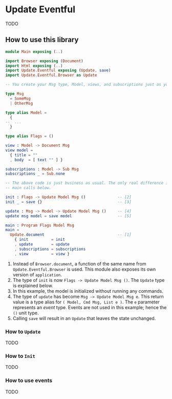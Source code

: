 # Update Eventful

TODO

## How to use this library

```elm
module Main exposing (..)

import Browser exposing (Document)
import Html exposing (..)
import Update.Eventful exposing (Update, save)
import Update.Eventful.Browser as Update

-- You create your Msg type, Model, views, and subscriptions just as you'd normally do:

type Msg
  = SomeMsg
  | OtherMsg

type alias Model =
  {
--  ...
  }

type alias Flags = ()

view : Model -> Document Msg
view model =
  { title = ""
  , body  = [ text "" ] }

subscriptions : Model -> Sub Msg
subscriptions _ = Sub.none

-- The above code is just business as usual. The only real difference is in the init, update, and
-- main calls below.

init : Flags -> Update Model Msg ()              -- [2]
init _ = save {}                                 -- [3]

update : Msg -> Model -> Update Model Msg ()     -- [4]
update msg model = save model                    -- [5]

main : Program Flags Model Msg
main =
  Update.document                                -- [1]
    { init          = init
    , update        = update
    , subscriptions = subscriptions
    , view          = view }
```

1. Instead of `Browser.document`, a function of the same name from `Update.Eventful.Browser` is used. This module also exposes its own version of `application`.
2. The type of `init` is now `Flags -> Update Model Msg ()`. The `Update` type is explained below.
3. In this example, the model is initialized without running any commands.
4. The type of `update` has become `Msg -> Update Model Msg e`. This return value is a type alias for `( Model, Cmd Msg, List e )`. The `e` parameter represents an *event* type. Events are not used in this example; hence the `()` unit type.
5. Calling `save` will result in an `Update` that leaves the state unchanged.



### How to `Update`

TODO

### How to `Init`

TODO

### How to use events

TODO

